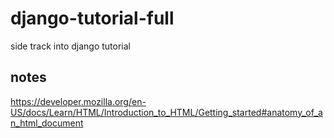 # django-tutorial-full
side track into django tutorial


## notes
https://developer.mozilla.org/en-US/docs/Learn/HTML/Introduction_to_HTML/Getting_started#anatomy_of_an_html_document
